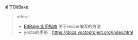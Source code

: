 



关于BitBake:

> refers:
>
> - [BitBake 实用指南](http://sunyongfeng.com/201610/programmer/yocto/Bitbake_practical_guide.html) 关于recipe编写的方法
> - yocto的手册：https://docs.yoctoproject.org/index.html